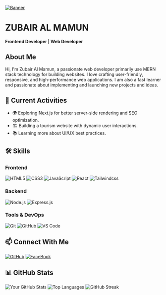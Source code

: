 [![Banner](https://ibb.co.com/mF18VzzK)](https://i.ibb.co.com/YT5H27J/your-image-name.png
)

# ZUBAIR AL MAMUN
**Frontend Developer | Web Developer**

## About Me
Hi, I'm Zubair Al Mamun, a passionate web developer primarily use MERN stack technology for building websites. I love crafting user-friendly, responsive, and high-performance web applications. I am also a fast learner and passionate about implementing and launching new projects and ideas.

## 🚀 Current Activities
- 🌍 Exploring Next.js for better server-side rendering and SEO optimization.
- 🏗️ Building a tourism website with dynamic user interactions.
- 📚 Learning more about UI/UX best practices.

## 🛠 Skills
### Frontend
![HTML5](https://img.shields.io/badge/-HTML5-E34F26?logo=html5&logoColor=white)
![CSS3](https://img.shields.io/badge/-CSS3-1572B6?logo=css3&logoColor=white)
![JavaScript](https://img.shields.io/badge/-JavaScript-F7DF1E?logo=javascript&logoColor=black)
![React](https://img.shields.io/badge/-React-61DAFB?logo=react&logoColor=black)
![Tailwindcss](https://img.shields.io/badge/-Tailwindcss-61DAFB?logo=Tailwindcss&logoColor=black)

### Backend
![Node.js](https://img.shields.io/badge/-Node.js-339933?logo=node.js&logoColor=white)
![Express.js](https://img.shields.io/badge/-Express.js-000000?logo=express&logoColor=white)

### Tools & DevOps
![Git](https://img.shields.io/badge/-Git-F05032?logo=git&logoColor=white)
![GitHub](https://img.shields.io/badge/-GitHub-181717?logo=github&logoColor=white)
![VS Code](https://img.shields.io/badge/-VS%20Code-007ACC?logo=visual-studio-code&logoColor=white)

## 📫 Connect With Me
[![GitHub](https://img.shields.io/badge/-GitHub-181717?logo=github&logoColor=white)](https://github.com/ZubairAlMamun2)
[![FaceBook](https://img.shields.io/badge/-FaceBook-0077B5?logo=facebook&logoColor=white)](https://www.facebook.com/zubair.almamun.92)

## 📊 GitHub Stats
![Your GitHub Stats](https://github-readme-stats.vercel.app/api?username=ZubairAlMamun2&show_icons=true&theme=radical)
![Top Languages](https://github-readme-stats.vercel.app/api/top-langs/?username=ZubairAlMamun2&layout=compact&theme=radical)
![GitHub Streak](https://github-readme-streak-stats.herokuapp.com/?user=ZubairAlMamun2&theme=radical)

